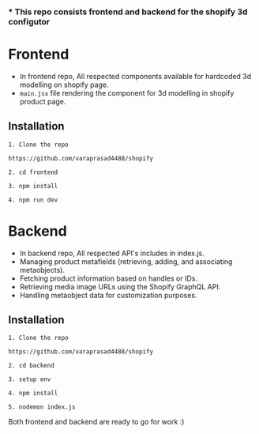 ### * This repo consists frontend and backend for the shopify 3d configutor 


# Frontend
- In frontend repo, All respected components available for hardcoded 3d modelling on shopify page.
- `main.jsx` file rendering the component for 3d modelling in shopify product page.

## Installation

`1. Clone the repo` 
```
https://github.com/varaprasad4488/shopify
```

`2. cd frontend`

`3. npm install`

`4. npm run dev`


# Backend
- In backend repo, All respected API's includes in index.js.
- Managing product metafields (retrieving, adding, and associating metaobjects).
- Fetching product information based on handles or IDs.
- Retrieving media image URLs using the Shopify GraphQL API.
- Handling metaobject data for customization purposes.

## Installation

`1. Clone the repo` 
```
https://github.com/varaprasad4488/shopify
```

`2. cd backend`

`3. setup env`

`4. npm install`

`5. nodemon index.js`


Both frontend and backend are ready to go for work :)

